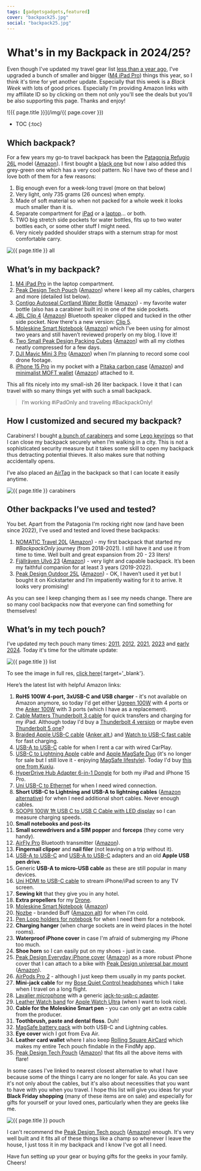 ```yaml
---
tags: [gadgetsgadgets,featured]
cover: "backpack25.jpg"
social: "backpack25.jpg"
---
```


# What's in my Backpack in 2024/25?

Even though I've updated my travel gear list [less than a year ago](/backpack24), I've upgraded a bunch of smaller and bigger ([M4 iPad Pro](/ipadm4)) things this year, so I think it's time for yet another update. Especially that this week is a *Black Week* with lots of good prices. Especially I'm providing Amazon links with my affiliate ID so by clicking on them not only you'll see the deals but you'll be also supporting this page. Thanks and enjoy!

<!--More-->

![{{ page.title }}](/img/{{ page.cover }})

* TOC
{:toc}

## Which backpack?

For a few years my go-to travel backpack has been the [Patagonia Refugio 26L][pr] model ([Amazon][pra]). I first bought a [black one](/backpack24/#which-backpacks-i-use-for-travel) but now I also added this grey-green one which has a very cool pattern. No I have two of these and I love both of them for a few reasons:

1. Big enough even for a week-long travel (more on that below)
2. Very light, only 735 grams (26 ounces) when empty.
3. Made of soft material so when not packed for a whole week it looks much smaller than it is.
4. Separate compartment for [iPad](/ipadonly) or a [laptop](/laptop)… or both.
5. TWO big stretch side pockets for water bottles, fits up to two water bottles each, or some other stuff I might need.
6. Very nicely padded shoulder straps with a sternum strap for most comfortable carry.

![{{ page.title }} all](/img/backpack25-all.jpg)

## What’s in my backpack?

1. [M4 iPad Pro](/ipadm4) in the laptop compartment.
2. [Peak Design Tech Pouch][pdt] ([Amazon][pdta]) where I keep all my cables, chargers and more (detailed list below).
3. [Contigo Autoseal Cortland Water Bottle][con] ([Amazon][cona]) - my favorite water bottle (also has a carabiner built in) in one of the side pockets.
4. [JBL Clip 4][jbl] ([Amazon][jbla]) Bluetooth speaker clipped and tucked in the other side pocket. Now there's a new version: [Clip 5][jbl5].
5. [Moleskine Smart Notebook][mol] ([Amazon][mola]) which I’ve been using for almost two years and still haven’t reviewed properly on my blog. I love it!
6. [Two Small Peak Design Packing Cubes][pdc] ([Amazon][pdca]) with all my clothes neatly compressed for a few days.
7. [DJI Mavic Mini 3 Pro](/drone) ([Amazon][djia]) when I’m planning to record some cool drone footage.
8. [iPhone 15 Pro](/iphone15) in my pocket with a [Pitaka carbon case](/case) ([Amazon][pita]) and [minimalist MOFT wallet](/iwallet) ([Amazon][mofta]) attached to it.

This all fits nicely into my small-ish 26 liter backpack. I love it that I can travel with so many things yet with such a small backpack.

> I’m working #iPadOnly and traveling #BackpackOnly!

## How I customized and secured my backpack?

Carabiners! I bought [a bunch of carabiners][ca] and some [Lego keyrings](/lego) so that I can close my backpack securely when I’m walking in a city. This is not a sophisticated security measure but it takes some skill to open my backpack thus detracting potential thieves. It also makes sure that nothing accidentally opens.

I’ve also placed an [AirTag](/airtag) in the backpack so that I can locate it easily anytime.

![{{ page.title }} carabiners](/img/backpack25-carabiners.jpg)

## Other backpacks I’ve used and tested?

You bet. Apart from the Patagonia I’m rocking right now (and have been since 2022), I’ve used and tested and loved these backpacks:

1. [NOMATIC Travel 20L](/podcast-162/) ([Amazon][noma]) - my first backpack that started my *#BackpackOnly* journey (from 2018-2021). I still have it and use it from time to time. Well built and great expansion from 20 - 23 liters!
2. [Fjällräven Ulvö 23](/backpack21/) ([Amazon][fjal]) - very light and capable backpack. It’s been my faithful companion for at least 3 years (2019-2022).
3. [Peak Design Outdoor 25L][pdb] ([Amazon][pdba]) - OK, I haven’t used it yet but I bought it on Kickstarter and I’m impatiently waiting for it to arrive. It looks very promising!

As you can see I keep changing them as I see my needs change. There are so many cool backpacks now that everyone can find something for themselves!

## What’s in my tech pouch?

I’ve updated my tech pouch many times: [2011](/21-must-have-gadgets-of-a-road-warrior/), [2012](/my-must-have-ipad-accessories-for-the-road-productive-magazine-show-47/), [2021](/backpack21/#whats-in-my-essentials-cable-pouch), [2023](/pouch) and [early 2024](/backpack24/#whats-in-my-tech-pouch-in-2024). Today it's time for the ultimate update:

![{{ page.title }} list](/img/backpack25-list.jpg)

To see the image in full res, [click here](/img/backpack25-listfull.jpg){:target='_blank'}.

Here’s the latest list with helpful Amazon links:

1. **RoHS 100W 4-port, 3xUSB-C and USB charger** - it's not available on Amazon anymore, so today I'd get either [Ugreen 100W][uga] with 4 ports or the [Anker 100W][ank1] with 3 ports (which I have as a replacement).
2. [Cable Matters Thunderbolt 3 cable][cma] for quick transfers and charging for my iPad. Although today I'd buy a [Thunderbolt 4 version][cmat4] or maybe even [Thunderbolt 5 one][cmat5]?
3. [Braided Apple USB-C cable][appc] ([Anker alt.][ankc]) and [Watch to USB-C fast cable][watch] for fast charging.
4. [USB-A to USB-C][belk] cable for when I rent a car with wired CarPlay.
5. [USB-C to Lightning Apple][appl] cable and [Apple MagSafe Duo][mg] (it's no longer for sale but I still love it - enjoying [MagSafe lifestyle](/magsafe)). Today I'd buy [this one from Kuxiu][kuxa].
6. [HyperDrive Hub Adapter 6-in-1 Dongle][hy] for both my iPad and iPhone 15 Pro.
7. [Uni USB-C to Ethernet][un] for when I need wired connection.
8. **Short USB-C to Lightning and USB-A to lightning cables** ([Amazon alternative][sca]) for when I need additional short cables. Never enough cables.
9. [SOOPII 100W 1ft USB C to USB C Cable with LED display][so] so I can measure charging speeds.
10. **Small notebooks and post-its**
11. **Small screwdrivers and a SIM popper** and **forceps** (they come very handy).
12. [AirFly Pro][ap] Bluetooth transmitter ([Amazon][apa]).
13. **Fingernail clipper** and **nail filer** (not leaving on a trip without it).
14. [USB-A to USB-C][usba] and [USB-A to USB-C][usbc] adapters and an old **Apple USB pen drive**.
15. Generic **USB-A to micro-USB cable** as these are still popular in many devices.
16. [Uni HDMI to USB-C cable][uh] to stream iPhone/iPad screen to any TV screen.
17. **Sewing kit** that they give you in any hotel.
18. **Extra propellers** for my [Drone](/drone).
19. [Moleskine Smart Notebook][mol] ([Amazon][mola])
20. [Nozbe](/nozbe) - branded Buff ([Amazon alt][buff]) for when I'm cold.
21. [Pen Loop holders for notebook][pena] for when I need them for a notebook.
22. **Charging hanger** (when charge sockets are in weird places in the hotel rooms).
23. **Waterproof iPhone cover** in case I'm afraid of submerging my iPhone too much.
24. **Shoe horn** so I can easily put on my shoes - just in case.
25. [Peak Design Everyday iPhone cover][pdi] ([Amazon][pdia]) as a more robust iPhone cover that I can attach to a bike with [Peak Design universal bar mount][pdm] ([Amazon][pdma]).
26. [AirPods Pro 2](/airpodspro) - although I just keep them usually in my pants pocket.
27. **Mini-jack cable** for my [Bose Quiet Control headphones][bose] which I take when I travel on a long flight.
28. [Lavalier microphone][la] with a generic [jack-to-usb-c adapter][lu].
29. [Leather Watch band][wal] for [Apple Watch Ultra](/ultra) (when I want to look nice).
30. **Cable for the Moleskine Smart pen** - you can only get an extra cable from the producer.
31. **Toothbrush, paste and dental floss**. Duh!
32. [MagSafe battery pack][magb] with both USB-C and Lightning cables.
33. **Eye cover** wich I got from Eva Air.
34. **Leather card wallet** where I also keep [Rolling Square AirCard][aircard] which makes my entire Tech pouch findable in the FindMy app.
35. [Peak Design Tech Pouch][pdt] ([Amazon][pdta]) that fits all the above items with flare!

In some cases I've linked to nearest closest alternative to what I have because some of the things I carry are no longer for sale. As you can see it's not only about the cables, but it's also about necessities that you want to have with you when you travel. I hope this list will give you ideas for your **Black Friday shopping** (many of these items are on sale) and especially for gifts for yourself or your loved ones, particularly when they are geeks like me.

![{{ page.title }} pouch](/img/backpack25-pouch.jpg)

I can't recommend the [Peak Design Tech pouch][pdt] ([Amazon][pdta]) enough. It's very well built and it fits all of these things like a champ so whenever I leave the house, I just toss it in my backpack and I know I've got all I need.

Have fun setting up your gear or buying gifts for the geeks in your family. Cheers!

[kuxa]: https://www.amazon.com/dp/B0BKPCXZQY/?tag=sliwinski-20
[fjal]: https://www.amazon.com/dp/B07HFDYH6H/?tag=sliwinski-20
[jbl5]: https://www.amazon.com/dp/B0CTP56C5R/?tag=sliwinski-20
[appl]: https://www.amazon.com/dp/B0CX22JSR3/?tag=sliwinski-20
[appc]: https://www.amazon.com/dp/B0BJMDHRPS/?tag=sliwinski-20
[belk]: https://www.amazon.com/dp/B08558LLWJ/?tag=sliwinski-20
[watch]: https://www.amazon.com/dp/B0CHX5CS34/?tag=sliwinski-20
[ank1]: https://www.amazon.com/dp/B0C4DGBHY2/?tag=sliwinski-20
[ankc]: https://www.amazon.com/dp/B0C4FDJ8F7/?tag=sliwinski-20
[cmat4]: https://www.amazon.com/dp/B08YS59V4K/?tag=sliwinski-20
[cmat5]: https://www.amazon.com/dp/B0CP8K1C59/?tag=sliwinski-20
[aircard]: https://www.amazon.com/dp/B0C8NHVW7L/?tag=sliwinski-20
[magb]: https://www.amazon.com/dp/B0C9C7QQDH/?tag=sliwinski-20
[wal]: https://www.amazon.com/dp/B083XN7XYT/?tag=sliwinski-20
[mg]: https://www.amazon.com/dp/B08MWR2NXZ/?tag=sliwinski-20
[lu]: https://www.amazon.com/dp/B0BBDTX25Z/?tag=sliwinski-20
[la]: https://www.amazon.com/dp/B073GJQKL1/?tag=sliwinski-20
[bose]: https://www.amazon.com/dp/B0CCZ26B5V/?tag=sliwinski-20
[pdi]: https://www.peakdesign.com/eu/products/everyday-case-for-iphone-16-series?Phone=iPhone+16+Pro&Style=Everyday+Case&Color=Charcoal
[pdia]: https://www.amazon.com/dp/B0CSDB2M9J/?tag=sliwinski-20
[pdm]: https://www.peakdesign.com/eu/products/universal-bar-mount
[pdma]: https://www.amazon.com/dp/B09FS816LN/?tag=sliwinski-20
[pena]: https://www.amazon.com/dp/B08XM9WB8M/?tag=sliwinski-20
[buff]: https://www.amazon.com/dp/B07BJ3N9MF/?tag=sliwinski-20
[uh]: https://www.amazon.com/dp/B075V5JK36/?tag=sliwinski-20
[usba]: https://www.amazon.com/dp/B08HZ6PS61/?tag=sliwinski-20
[usbc]: https://www.amazon.com/dp/B0BJ8YQ2LM/?tag=sliwinski-20
[ap]: https://www.twelvesouth.com/products/airfly
[apa]: https://www.amazon.com/dp/B07Z13G1P5/?tag=sliwinski-20
[so]: https://www.amazon.com/dp/B09HC6FGC4/?tag=sliwinski-20
[sca]: https://www.amazon.com/dp/B0CHB5PB63/?tag=sliwinski-20
[un]: https://www.amazon.com/dp/B077KXY71Q/?tag=sliwinski-20
[hy]: https://www.amazon.com/dp/B07QWP3F3C/?tag=sliwinski-20
[cma]: https://www.amazon.com/dp/B01AS8U9KE/?tag=sliwinski-20
[uga]: https://www.amazon.com/gp/aw/d/B091Z6JNX4/?tag=sliwinski-20
[fj]: https://www.fjallraven.com/us/en-us/bags-gear/backpacks-bags/laptop-bags/ulvo-23/
[fja]: https://www.amazon.com/dp/B07HFDYH6H/?tag=sliwinski-20
[noma]: https://www.amazon.com/dp/B0779L2Q4X/?tag=sliwinski-20
[pita]: https://www.amazon.com/dp/B0CPLLLGSX/?tag=sliwinski-20
[mofta]: https://www.amazon.com/dp/B0933PKQGM/?tag=sliwinski-20
[djia]: https://www.amazon.com/dp/B09WDBDGBZ/?tag=sliwinski-20
[con]: https://www.mycontigo.com/products/water-bottles/cortland-autoseal-water-bottle-tritan-renew-720-ml/SAP_2191387.html
[cona]: https://www.amazon.com/dp/B00MVODHO4/?tag=sliwinski-20
[mol]: https://www.moleskine.com/en-us/shop/moleskine-smart/smart-writing-system/
[mola]: https://www.amazon.com/dp/B09T3HXC74/?tag=sliwinski-20
[pdt]: https://www.peakdesign.com/eu/products/tech-pouch?Size=Regular&Color=Midnight
[pdta]: https://www.amazon.com/dp/B0DCKB2ZJ3/?tag=sliwinski-20
[jbl]: https://www.jbl.com/outdoor-speakers/CLIP+4-.html
[jbla]: https://www.amazon.com/dp/B0CTP56C5R/?tag=sliwinski-20
[ca]: https://www.amazon.com/dp/B082P4RGGG/?tag=sliwinski-20
[pr]: https://eu.patagonia.com/es/en/product/refugio-daypack-26-liters/47913.html
[pra]: https://www.amazon.com/dp/B0DCFS1RPS/?tag=sliwinski-20
[pdc]: https://www.peakdesign.com/eu/products/packing-cube?Size=Small&Color=Raw
[pdca]: https://www.amazon.com/dp/B09RZ9CXLV/?tag=sliwinski-20
[pdb]: https://www.peakdesign.com/eu/products/outdoor-backpack?Size=25L&Color=Eclipse
[pdba]: https://www.amazon.com/dp/B0DKC2G4JT/?tag=sliwinski-20

[n]: https://michael.gratis/nozbe
[np]: https://michael.gratis/nozbepersonal